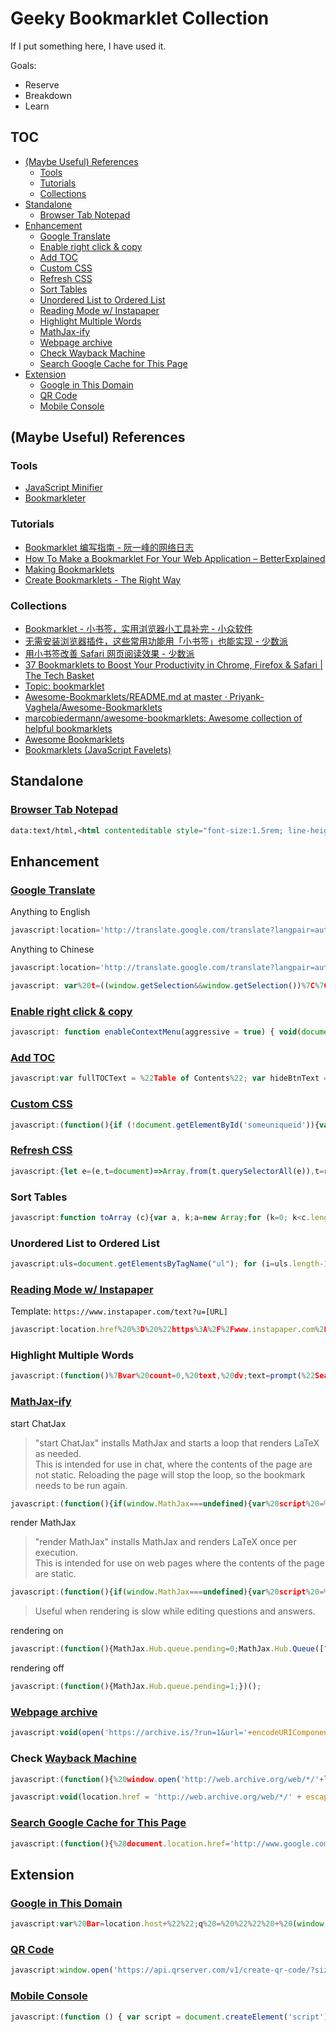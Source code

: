 # Geeky Bookmarklet Collection

If I put something here, I have used it.

Goals:

- Reserve
- Breakdown
- Learn

## TOC

<!-- MarkdownTOC -->

- [\(Maybe Useful\) References](#maybe-useful-references)
    - [Tools](#tools)
    - [Tutorials](#tutorials)
    - [Collections](#collections)
- [Standalone](#standalone)
    - [Browser Tab Notepad](#browser-tab-notepad)
- [Enhancement](#enhancement)
    - [Google Translate](#google-translate)
    - [Enable right click & copy](#enable-right-click-copy)
    - [Add TOC](#add-toc)
    - [Custom CSS](#custom-css)
    - [Refresh CSS](#refresh-css)
    - [Sort Tables](#sort-tables)
    - [Unordered List to Ordered List](#unordered-list-to-ordered-list)
    - [Reading Mode w/ Instapaper](#reading-mode-w-instapaper)
    - [Highlight Multiple Words](#highlight-multiple-words)
    - [MathJax-ify](#mathjax-ify)
    - [Webpage archive](#webpage-archive)
    - [Check Wayback Machine](#check-wayback-machine)
    - [Search Google Cache for This Page](#search-google-cache-for-this-page)
- [Extension](#extension)
    - [Google in This Domain](#google-in-this-domain)
    - [QR Code](#qr-code)
    - [Mobile Console](#mobile-console)

<!-- /MarkdownTOC -->

## (Maybe Useful) References

### Tools

- [JavaScript Minifier](https://javascript-minifier.com/)
- [Bookmarkleter](https://chriszarate.github.io/bookmarkleter/)

### Tutorials

- [Bookmarklet 编写指南 \- 阮一峰的网络日志](http://www.ruanyifeng.com/blog/2011/06/a_guide_for_writing_bookmarklet.html)
- [How To Make a Bookmarklet For Your Web Application – BetterExplained](https://betterexplained.com/articles/how-to-make-a-bookmarklet-for-your-web-application/)
- [Making Bookmarklets](https://gist.github.com/caseywatts/c0cec1f89ccdb8b469b1)
- [Create Bookmarklets \- The Right Way](https://code.tutsplus.com/tutorials/create-bookmarklets-the-right-way--net-18154)

### Collections

- [Bookmarklet \- 小书签，实用浏览器小工具补完 - 小众软件](https://www.appinn.com/bookmarklet/)
- [无需安装浏览器插件，这些常用功能用「小书签」也能实现 - 少数派](https://sspai.com/post/45662)
- [用小书签改善 Safari 网页阅读效果 - 少数派](https://sspai.com/post/52286)
- [37 Bookmarklets to Boost Your Productivity in Chrome, Firefox & Safari \| The Tech Basket](https://www.thetechbasket.com/internet/most-useful-bookmarklets/1398/)
- [Topic: bookmarklet](https://github.com/topics/bookmarklet)
- [Awesome\-Bookmarklets/README\.md at master · Priyank\-Vaghela/Awesome\-Bookmarklets](https://github.com/Priyank-Vaghela/Awesome-Bookmarklets/blob/master/README.md)
- [marcobiedermann/awesome\-bookmarklets: Awesome collection of helpful bookmarklets](https://github.com/marcobiedermann/awesome-bookmarklets)
- [Awesome Bookmarklets](https://codepen.io/thesturs/pen/xbRomP)
- [Bookmarklets \(JavaScript Favelets\)](http://dmcritchie.mvps.org/ie/bookmarklets.htm)

## Standalone

### [Browser Tab Notepad](https://gist.github.com/loikein/24692da5ef45242a469dbf316b016c48#file-browser-tab-notepad-html)

```html
data:text/html,<html contenteditable style="font-size:1.5rem; line-height:1.4; max-width:60rem; margin:0 auto; padding:4rem;" spellcheck="false"><script>document.documentElement.focus();</script><title>Text Editor</title>
```

## Enhancement

### [Google Translate](https://translate.google.com/)

Anything to English

```js
javascript:location='http://translate.google.com/translate?langpair=auto|en&u='+encodeURIComponent(location)
```

Anything to Chinese

```js
javascript:location='http://translate.google.com/translate?langpair=auto|zh&u='+encodeURIComponent(location)
```

```js
javascript: var%20t=((window.getSelection&&window.getSelection())%7C%7C(document.getSelection&&document.getSelection())%7C%7C(document.selection&&document.selection.createRange&&document.selection.createRange().text)); var%20e=(document.charset%7C%7Cdocument.characterSet);if(t!='')%7Blocation.href='http://translate.google.com/?text='+t+'&hl=zh-CN&langpair=auto%7Czh-CN&tbb=1&ie='+e; %7Delse%7Blocation.href='http://translate.google.com/translate?u='+encodeURIComponent(location.href)+'&hl=zh-CN&langpair=auto%7Czh-CN&tbb=1&ie='+e;%7D;
```

### [Enable right click & copy](https://stackoverflow.com/a/57065599)

```js
javascript: function enableContextMenu(aggressive = true) { void(document.ondragstart=null); void(document.onselectstart=null); void(document.onclick=null); void(document.onmousedown=null); void(document.onmouseup=null); void(document.body.oncontextmenu=null); enableRightClickLight(document); if (aggressive) { enableRightClick(document); removeContextMenuOnAll("body"); removeContextMenuOnAll("img"); removeContextMenuOnAll("td"); } } function removeContextMenuOnAll(tagName) { var elements = document.getElementsByTagName(tagName); for (var i = 0; i < elements.length; i++) { enableRightClick(elements[i]); } } function enableRightClickLight(el) { el || (el = document); el.addEventListener("contextmenu", bringBackDefault, true); } function enableRightClick(el) { el || (el = document); el.addEventListener("contextmenu", bringBackDefault, true); el.addEventListener("dragstart", bringBackDefault, true); el.addEventListener("selectstart", bringBackDefault, true); el.addEventListener("click", bringBackDefault, true); el.addEventListener("mousedown", bringBackDefault, true); el.addEventListener("mouseup", bringBackDefault, true); } function restoreRightClick(el) { el || (el = document); el.removeEventListener("contextmenu", bringBackDefault, true); el.removeEventListener("dragstart", bringBackDefault, true); el.removeEventListener("selectstart", bringBackDefault, true); el.removeEventListener("click", bringBackDefault, true); el.removeEventListener("mousedown", bringBackDefault, true); el.removeEventListener("mouseup", bringBackDefault, true); } function bringBackDefault(event) { event.returnValue = true; (typeof event.stopPropagation === 'function') && event.stopPropagation(); (typeof event.cancelBubble === 'function') && event.cancelBubble(); } enableContextMenu();
```

### [Add TOC](http://electricdevelopment.blogspot.com/2005/11/new-release-autotoc-16.html)

```js
javascript:var fullTOCText = %22Table of Contents%22; var hideBtnText = %22\u00a0X\u00a0%22; var RXmatch = /^h[1-4]$/i; var XPmatch = %22//h1|//h2|//h3|//h4%22; var resetSelect = true; var showHide = true; var useCookie = false; var addMenuItem = true; function f() { if (document.getElementsByTagName(%22html%22).length && ( document.getElementsByTagName('h1').length || document.getElementsByTagName('h2').length || document.getElementsByTagName('h3').length || document.getElementsByTagName('h4').length ) && (!useCookie || (useCookie && getCookie('autotoc_hide')!='true'))) { var aHs = getHTMLHeadings(); if (aHs.length%3E1) { var body = document.getElementsByTagName('body')[0]; body.style.marginBottom = %2224px !important%22; addCSS( '#js-toc {position: fixed; left: 0; right: 0; top: auto; bottom: 0; width: 100%; display: block; border-top: 1px solid #777; background: #ddd; margin: 0; padding: 3px; z-index: 9999; }\n'+ '#js-toc select { font: 8pt verdana, sans-serif; margin: 0; margin-left:5px; background: #fff; color: #000; float: left; padding: 0; vertical-align: bottom;}\n'+ '#js-toc option { font: 8pt verdana, sans-serif; color: #000; }\n'+ '#js-toc .hideBtn { font: bold 8pt verdana, sans-serif !important; float: left; margin-left: 2px; margin-right: 2px; padding: 1px; border: 1px solid #999; background: #e7e7e7; }\n'+ '#js-toc .hideBtn a { color: #333; text-decoration: none; background: transparent;} #js-toc .hideBtn a:hover { color: #333; text-decoration: none; background: transparent;}' ); var toc = document.createElement(window.opera||showHide?'tocdiv':'div'); toc.id = 'js-toc'; if (showHide) { var hideDiv = document.createElement('div'); hideDiv.setAttribute('class','hideBtn'); var hideLink = document.createElement('a'); hideLink.setAttribute(%22href%22,%22#%22); hideLink.setAttribute(%22onclick%22,useCookie?%22document.getElementById('js-toc').style.display = 'none'; document.cookie = 'autotoc_hide=true; path=/'; return false;%22:%22document.getElementById('js-toc').style.display = 'none';%22); hideLink.appendChild(document.createTextNode(hideBtnText)); hideDiv.appendChild(hideLink); toc.appendChild(hideDiv); } tocSelect = document.createElement('select'); tocSelect.setAttribute(%22onchange%22, %22if(this.value){function flash(rep,delay) { for (var i=rep;i%3E0;i--) {window.setTimeout('el.style.background=\%22#ff7\%22;',delay*i*2);window.setTimeout('el.style.background=elbg',delay*((i*2)+1));};}; elid = this.value; el=document.getElementById(elid); elbg=el.style.background; location.href='#'+elid; flash(5,100);%22+(resetSelect?%22this.selectedIndex=0;}%22:%22}%22)); tocSelect.id = 'toc-select'; tocEmptyOption = document.createElement('option'); tocEmptyOption.setAttribute('value',''); tocEmptyOption.appendChild(document.createTextNode(fullTOCText)); tocSelect.appendChild(tocEmptyOption); toc.appendChild(tocSelect); document.body.appendChild(toc); for (var i=0,aH;aH=aHs[i];i++) { if (aH.offsetWidth) { op = document.createElement(%22option%22); op.appendChild(document.createTextNode(gs(aH.tagName)+getInnerText(aH).substring(0,100))); var refID = aH.id ? aH.id : aH.tagName+'-'+(i*1+1); op.setAttribute(%22value%22, refID); document.getElementById(%22toc-select%22).appendChild(op); aH.id = refID; } } } } }; function autoTOC_toggleDisplay() { if (document.getElementById('js-toc')) { if (document.getElementById('js-toc').style.display == 'none') { document.getElementById('js-toc').style.display = 'block'; if (useCookie) {document.cookie = 'autotoc_hide=; path=/';} } else { document.getElementById('js-toc').style.display = 'none'; if (useCookie) {document.cookie = 'autotoc_hide=true; path=/';} }; } else { if (useCookie) {document.cookie = 'autotoc_hide=; path=/';} f(); } } function getHTMLHeadings() { function acceptNode(node) { if (node.tagName.match(RXmatch)) { if (node.value+''!='') { return NodeFilter.FILTER_ACCEPT; } } return NodeFilter.FILTER_SKIP; } outArray = new Array(); if (document.evaluate) { var nodes = document.evaluate(XPmatch, document, null, XPathResult.ANY_TYPE, null); var thisHeading = nodes.iterateNext(); var j = 0; while (thisHeading) { if (thisHeading.textContent+''!='') { outArray[j++] = thisHeading; } thisHeading = nodes.iterateNext(); } } else { var els = document.getElementsByTagName(%22*%22); var j = 0; for (var i=0,el;el=els[i];i++) { if (el.tagName.match(RXmatch)) outArray[j++] = el; } } return outArray; } function addCSS(css) { var head, styleLink; head = document.getElementsByTagName('head')[0]; if (!head) { return; } styleLink = document.createElement('link'); styleLink.setAttribute('rel','stylesheet'); styleLink.setAttribute('type','text/css'); styleLink.setAttribute('href','data:text/css,'+escape(css)); head.appendChild(styleLink); } function gs(s){ s = s.toLowerCase(); var ret = %22%22; for (var i=1; i%3C(s.substring(1)*1);i++) { ret = ret + %22\u00a0 \u00a0 %22; } return ret; } function getInnerText(el) { var s=''; for (var i=0,node; node=el.childNodes[i]; i++) { if (node.nodeType == 1) s += getInnerText(node); else if (node.nodeType == 3) s += node.nodeValue; } return s; } function getCookie(cname) { var namesep = cname + %22=%22; var ca = document.cookie.split(';'); for(var i=0, c; c=ca[i]; i++) { c = c.replace(/^\s*|\s*$/g,%22%22); if (c.indexOf(namesep) == 0) { return c.substring(namesep.length,c.length); } } return null; } f();
```

### [Custom CSS](http://juicystudio.com/article/accessible-stylesheet-bookmarklet.php)

```js
javascript:(function(){if (!document.getElementById('someuniqueid')){var objHead = document.getElementsByTagName('head'); if (objHead[0]){if (document.createElementNS && objHead[0].tagName == 'head') var objCSS = objHead[0].appendChild(document.createElementNS('http://www.w3.org/1999/xhtml', 'link')); else var objCSS = objHead[0].appendChild(document.createElement('link')); objCSS.id = 'someuniqueid'; objCSS.rel = 'stylesheet'; objCSS.href = 'http://juicystudio.com/css/bm.css'; objCSS.type = 'text/css';}}})()
```

### [Refresh CSS](https://lea.verou.me/2018/09/refresh-css-bookmarklet-v2/)

```js
javascript:{let e=(e,t=document)=>Array.from(t.querySelectorAll(e)),t=r=>{for(let t of e('link[rel=stylesheet][href]',r)){let e=new URL(t.href);e.searchParams.set('forceReload',Date.now()),t.href=e}for(let o of e('iframe',r))o.contentDocument&&t(o.contentDocument)};t()}
```

### Sort Tables

```js
javascript:function toArray (c){var a, k;a=new Array;for (k=0; k<c.length; ++k)a[k]=c[k];return a;}function insAtTop(par,child){if(par.childNodes.length) par.insertBefore(child, par.childNodes[0]);else par.appendChild(child);}function countCols(tab){var nCols, i;nCols=0;for(i=0;i<tab.rows.length;++i)if(tab.rows[i].cells.length>nCols)nCols=tab.rows[i].cells.length;return nCols;}function makeHeaderLink(tableNo, colNo, ord){var link;link=document.createElement('a');link.href='javascript:sortTable('+tableNo+','+colNo+','+ord+');';link.appendChild(document.createTextNode((ord>0)?'a':'d'));return link;}function makeHeader(tableNo,nCols){var header, headerCell, i;header=document.createElement('tr');for(i=0;i<nCols;++i){headerCell=document.createElement('td');headerCell.appendChild(makeHeaderLink(tableNo,i,1));headerCell.appendChild(document.createTextNode('/'));headerCell.appendChild(makeHeaderLink(tableNo,i,-1));header.appendChild(headerCell);}return header;}g_tables=toArray(document.getElementsByTagName('table'));if(!g_tables.length) alert("This page doesn't contain any tables.");(function(){var j, thead;for(j=0;j<g_tables.length;++j){thead=g_tables[j].createTHead();insAtTop(thead, makeHeader(j,countCols(g_tables[j])))}}) ();function compareRows(a,b){if(a.sortKey==b.sortKey)return 0;return (a.sortKey < b.sortKey) ? g_order : -g_order;}function sortTable(tableNo, colNo, ord){var table, rows, nR, bs, i, j, temp;g_order=ord;g_colNo=colNo;table=g_tables[tableNo];rows=new Array();nR=0;bs=table.tBodies;for(i=0; i<bs.length; ++i)for(j=0; j<bs[i].rows.length; ++j){rows[nR]=bs[i].rows[j];temp=rows[nR].cells[g_colNo];if(temp) rows[nR].sortKey=temp.innerHTML;else rows[nR].sortKey="";++nR;}rows.sort(compareRows);for (i=0; i < rows.length; ++i)insAtTop(table.tBodies[0], rows[i]);}
```

### Unordered List to Ordered List

```js
javascript:uls=document.getElementsByTagName("ul"); for (i=uls.length-1; i>=0; --i) { oldul = uls[i]; newol = document.createElement("ol"); for(j=0;j<oldul.childNodes.length;++j) newol.appendChild(oldul.childNodes[j].cloneNode(true)); oldul.parentNode.replaceChild(newol, oldul); } void 0
```

### [Reading Mode w/ Instapaper](https://www.instapaper.com)

Template: `https://www.instapaper.com/text?u=[URL]`

```js
javascript:location.href%20%3D%20%22https%3A%2F%2Fwww.instapaper.com%2Ftext%3Fu%3D%22%20%2B%20encodeURIComponent(location.href)%3B
```

### Highlight Multiple Words

```js
javascript:(function()%7Bvar%20count=0,%20text,%20dv;text=prompt(%22Search%20phrase:%22,%20%22%22);if(text==null%20%7C%7C%20text.length==0)return;hlColor=prompt(%22Color:%22,%20%22yellow%22);dv=document.defaultView;function%20searchWithinNode(node,%20te,%20len)%7Bvar%20pos,%20skip,%20spannode,%20middlebit,%20endbit,%20middleclone;skip=0;if(%20node.nodeType==3%20)%7Bpos=node.data.toUpperCase().indexOf(te);if(pos%3E=0)%7Bspannode=document.createElement(%22SPAN%22);spannode.style.backgroundColor=%20hlColor;middlebit=node.splitText(pos);endbit=middlebit.splitText(len);middleclone=middlebit.cloneNode(true);spannode.appendChild(middleclone);middlebit.parentNode.replaceChild(spannode,middlebit);++count;skip=1;%7D%7Delse%20if(%20node.nodeType==1&&%20node.childNodes%20&&%20node.tagName.toUpperCase()!=%22SCRIPT%22%20&&%20node.tagName.toUpperCase!=%22STYLE%22)%7Bfor%20(var%20child=0;%20child%20%3C%20node.childNodes.length;%20++child)%7Bchild=child+searchWithinNode(node.childNodes%5Bchild%5D,%20te,%20len);%7D%7Dreturn%20skip;%7Dwindow.status=%22Searching%20for%20'%22+text+%22'...%22;searchWithinNode(document.body,%20text.toUpperCase(),%20text.length);window.status=%22Found%20%22+count+%22%20occurrence%22+(count==1?%22%22:%22s%22)+%22%20of%20'%22+text+%22'.%22;%7D)();
```

### [MathJax-ify](https://www.math.ucla.edu/~robjohn/math/mathjax.html)

start ChatJax

> "start ChatJax" installs MathJax and starts a loop that renders LaTeX as needed.  
> This is intended for use in chat, where the contents of the page are not static. 
> Reloading the page will stop the loop, so the bookmark needs to be run again. 

```js
javascript:(function(){if(window.MathJax===undefined){var%20script%20=%20document.createElement("script");script.type%20=%20"text/javascript";script.src%20=%20"https://cdnjs.cloudflare.com/ajax/libs/mathjax/2.7.1/MathJax.js?config=TeX-AMS_HTML";var%20config%20=%20%27MathJax.Hub.Config({%27%20+%20%27extensions:%20["tex2jax.js"],%27%20+%20%27tex2jax:%20{%20inlineMath:%20[["$","$"],["\\\\\\\\\\\\(","\\\\\\\\\\\\)"]],%20displayMath:%20[["$$","$$"],["\\\\[","\\\\]"]],%20processEscapes:%20true%20},%27%20+%20%27jax:%20["input/TeX","output/HTML-CSS"]%27%20+%20%27});%27%20+%20%27MathJax.Hub.Startup.onload();%27;if%20(window.opera)%20{script.innerHTML%20=%20config}%20else%20{script.text%20=%20config}%20document.getElementsByTagName("head")[0].appendChild(script);(doChatJax=function(){window.setTimeout(doChatJax,1000);MathJax.Hub.Queue(["Typeset",MathJax.Hub]);})();}else{MathJax.Hub.Queue(["Typeset",MathJax.Hub]);}})();
```

render MathJax

> "render MathJax" installs MathJax and renders LaTeX once per execution.  
> This is intended for use on web pages where the contents of the page are static. 

```js
javascript:(function(){if(window.MathJax===undefined){var%20script%20=%20document.createElement("script");script.type%20=%20"text/javascript";script.src%20=%20"https://cdnjs.cloudflare.com/ajax/libs/mathjax/2.7.1/MathJax.js?config=TeX-AMS_HTML";var%20config%20=%20%27MathJax.Hub.Config({%27%20+%20%27extensions:%20["tex2jax.js"],%27%20+%20%27tex2jax:%20{%20inlineMath:%20[["$","$"],["\\\\\\\\\\\\(","\\\\\\\\\\\\)"]],%20displayMath:%20[["$$","$$"],["\\\\[","\\\\]"]],%20processEscapes:%20true%20},%27%20+%20%27jax:%20["input/TeX","output/HTML-CSS"]%27%20+%20%27});%27%20+%20%27MathJax.Hub.Startup.onload();%27;if%20(window.opera)%20{script.innerHTML%20=%20config}%20else%20{script.text%20=%20config}%20document.getElementsByTagName("head")[0].appendChild(script);}else{MathJax.Hub.Queue(["Typeset",MathJax.Hub]);}})();
```

> Useful when rendering is slow while editing questions and answers. 

rendering on

```js
javascript:(function(){MathJax.Hub.queue.pending=0;MathJax.Hub.Queue(["Typeset",MathJax.Hub,"wmd-preview"]);})();
```

rendering off

```js
javascript:(function(){MathJax.Hub.queue.pending=1;})();
```

### [Webpage archive](https://archive.is/)

```js
javascript:void(open('https://archive.is/?run=1&url='+encodeURIComponent(document.location)))
```

### Check [Wayback Machine](http://web.archive.org/)

```js
javascript:(function(){%20window.open('http://web.archive.org/web/*/'+location.host)})();
```

```js
javascript:void(location.href = 'http://web.archive.org/web/*/' + escape(location.href));
```

### [Search Google Cache for This Page](https://www.google.com/)

```js
javascript:(function(){%20document.location.href='http://www.google.com/search?q=cache:'+escape(document.location.href)%20})();
```


## Extension

### [Google in This Domain](https://www.google.com/)

```js
javascript:var%20Bar=location.host+%22%22;q%20=%20%22%22%20+%20(window.getSelection%20?%20window.getSelection()%20:%20document.getSelection%20?%20document.getSelection()%20:%20document.selection.createRange().text);%20if%20(!q)%20q%20=%20prompt(%22\u8BF7\u8F93\u5165\u641C\u7D22\u7684\u5173\u952E\u8BCD:%22,%20%22%22);%20if%20(q!=null)%20{var%20qlocation=%22%20%22;qlocation=('http://www.google.com/search?num=30&hl=zh-CN&newwindow=1&q='+q+'&sitesearch='+Bar+'');window.open(qlocation);}%20void%200
```

### [QR Code](http://goqr.me/)

```js
javascript:window.open('https://api.qrserver.com/v1/create-qr-code/?size=150x150&data='%20+%20decodeURIComponent(location.href));void(0);
```

### [Mobile Console](https://github.com/liriliri/eruda)

```js
javascript:(function () { var script = document.createElement('script'); script.src="//cdn.jsdelivr.net/npm/eruda"; document.body.appendChild(script); script.onload = function () { eruda.init() } })();
```
